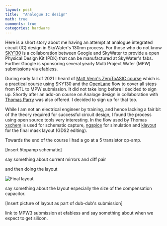 ```yaml
---
layout: post
title:  "Analogue IC design"
math: true
comments: true
categories: hardware
---
```


Here is a short story about me having an attempt at analogue integrated circuit
(IC) design in SkyWater's 130nm process. For those who do not know
[SKY130](https://skywater-pdk.readthedocs.io/en/main/) is a collaboration
between Google and SkyWater to provide a open Physical Design Kit (PDK) that
can be manufactured at SkyWater's fabs. Further Google is sponsoring several
yearly Multi Project Wafer (MPW) submissions via [efabless](https://efabless.com/).

During early fall of 2021 I heard of [Matt Venn's ZeroToASIC
course](https://www.zerotoasiccourse.com) which is a practical course using
SKY130 and the [OpenLane](https://github.com/The-OpenROAD-Project/OpenLane)
flow to cover all steps from RTL to MPW submission. It did not take long before
I decided to sign up. Shortly after an add-on course on Analoge design in
collaboration with [Thomas
Parry](https://www.zerotoasiccourse.com/post/livestream-with-thomas-parry/) was
also offered. I decided to sign up for that too.

While I am not an electrical engineer by training, and hence lacking a fair bit
of the theory required for successful circuit design, I found the process using
open source tools very interesting. In the flow used by Thomas
[xschem](https://github.com/StefanSchippers/xschem) is used for schematic
capture, [ngspice](http://ngspice.sourceforge.net/) for simulation and
[klayout](https://www.klayout.de/) for the final mask layout (GDS2 editing).

Towards the end of the course I had a go at a 5 transistor op-amp.

[Insert 5topamp schematic]

say something about current mirrors and diff pair

and then doing the layout

![Final layout](/download/analogue-ic/layout-7.png)

say something about the layout especially the size of the compensation capacitor.

[Insert picture of layout as part of dub-dub's submission]

link to MPW3 submission at efabless and say something about when we expect to get silicon.
